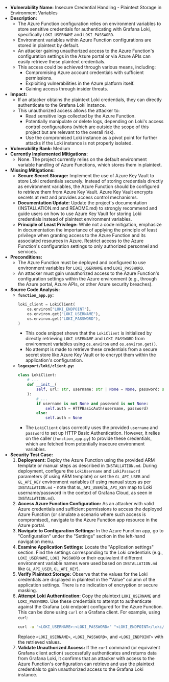 - **Vulnerability Name:** Insecure Credential Handling - Plaintext Storage in Environment Variables
- **Description:**
    - The Azure Function configuration relies on environment variables to store sensitive credentials for authenticating with Grafana Loki, specifically `LOKI_USERNAME` and `LOKI_PASSWORD`.
    - Environment variables within Azure Function configurations are stored in plaintext by default.
    - An attacker gaining unauthorized access to the Azure Function's configuration settings in the Azure portal or via Azure APIs can easily retrieve these plaintext credentials.
    - This access could be achieved through various means, including:
        - Compromising Azure account credentials with sufficient permissions.
        - Exploiting vulnerabilities in the Azure platform itself.
        - Gaining access through insider threats.
- **Impact:**
    - If an attacker obtains the plaintext Loki credentials, they can directly authenticate to the Grafana Loki instance.
    - This unauthorized access allows the attacker to:
        - Read sensitive logs collected by the Azure Function.
        - Potentially manipulate or delete logs, depending on Loki's access control configurations (which are outside the scope of this project but are relevant to the overall risk).
        - Use the compromised Loki instance as a pivot point for further attacks if the Loki instance is not properly isolated.
- **Vulnerability Rank:** Medium
- **Currently Implemented Mitigations:**
    - None. The project currently relies on the default environment variable handling of Azure Functions, which stores them in plaintext.
- **Missing Mitigations:**
    - **Secure Secret Storage:** Implement the use of Azure Key Vault to store Loki credentials securely. Instead of storing credentials directly as environment variables, the Azure Function should be configured to retrieve them from Azure Key Vault. Azure Key Vault encrypts secrets at rest and provides access control mechanisms.
    - **Documentation Update:** Update the project's documentation (INSTALLATION.md and README.md) to strongly recommend and guide users on how to use Azure Key Vault for storing Loki credentials instead of plaintext environment variables.
    - **Principle of Least Privilege:**  While not a code mitigation, emphasize in documentation the importance of applying the principle of least privilege when granting access to the Azure Function and its associated resources in Azure. Restrict access to the Azure Function's configuration settings to only authorized personnel and services.
- **Preconditions:**
    - The Azure Function must be deployed and configured to use environment variables for `LOKI_USERNAME` and `LOKI_PASSWORD`.
    - An attacker must gain unauthorized access to the Azure Function's configuration settings within the Azure environment (e.g., through the Azure portal, Azure APIs, or other Azure security breaches).
- **Source Code Analysis:**
    - **`function_app.py`:**
        ```python
        loki_client = LokiClient(
            os.environ["LOKI_ENDPOINT"],
            os.environ.get("LOKI_USERNAME"),
            os.environ.get("LOKI_PASSWORD"),
        )
        ```
        - This code snippet shows that the `LokiClient` is initialized by directly retrieving `LOKI_USERNAME` and `LOKI_PASSWORD` from environment variables using `os.environ` and `os.environ.get()`.
        - No attempt is made to retrieve these credentials from a secure secret store like Azure Key Vault or to encrypt them within the application's configuration.
    - **`logexport/loki/client.py`:**
        ```python
        class LokiClient:
            # ...
            def __init__(
                self, url: str, username: str | None = None, password: str | None = None
            ):
                # ...
                if username is not None and password is not None:
                    self.auth = HTTPBasicAuth(username, password)
                else:
                    self.auth = None
        ```
        - The `LokiClient` class correctly uses the provided `username` and `password` to set up HTTP Basic Authentication. However, it relies on the caller (`function_app.py`) to provide these credentials, which are fetched from potentially insecure environment variables.
- **Security Test Case:**
    1. **Deployment:** Deploy the Azure Function using the provided ARM template or manual steps as described in `INSTALLATION.md`. During deployment, configure the `LokiUsername` and `LokiPassword` parameters (if using ARM template) or set the `GL_API_USER` and `GL_API_KEY` environment variables (if using manual steps as per `INSTALLATION.md` - note that `GL_API_USER`/`GL_API_KEY` map to Loki username/password in the context of Grafana Cloud, as seen in `INSTALLATION.md`).
    2. **Access Azure Function Configuration:** As an attacker with valid Azure credentials and sufficient permissions to access the deployed Azure Function (or simulate a scenario where such access is compromised), navigate to the Azure Function app resource in the Azure portal.
    3. **Navigate to Configuration Settings:** In the Azure Function app, go to "Configuration" under the "Settings" section in the left-hand navigation menu.
    4. **Examine Application Settings:** Locate the "Application settings" section. Find the settings corresponding to the Loki credentials (e.g., `LOKI_USERNAME`, `LOKI_PASSWORD` or their equivalent if different environment variable names were used based on `INSTALLATION.md` like `GL_API_USER`, `GL_API_KEY`).
    5. **Verify Plaintext Storage:** Observe that the values for the Loki credentials are displayed in plaintext in the "Value" column of the application settings. There is no indication of encryption or secure masking.
    6. **Attempt Loki Authentication:** Copy the plaintext `LOKI_USERNAME` and `LOKI_PASSWORD`. Use these credentials to attempt to authenticate against the Grafana Loki endpoint configured for the Azure Function. This can be done using `curl` or a Grafana client. For example, using `curl`:
        ```bash
        curl -u "<LOKI_USERNAME>:<LOKI_PASSWORD>" "<LOKI_ENDPOINT>/loki/api/v1/query?query={job=\"integrations/azure-logexport\"}"
        ```
        Replace `<LOKI_USERNAME>`, `<LOKI_PASSWORD>`, and `<LOKI_ENDPOINT>` with the retrieved values.
    7. **Validate Unauthorized Access:** If the `curl` command (or equivalent Grafana client action) successfully authenticates and returns data from Grafana Loki, it confirms that an attacker with access to the Azure Function's configuration can retrieve and use the plaintext credentials to gain unauthorized access to the Grafana Loki instance.